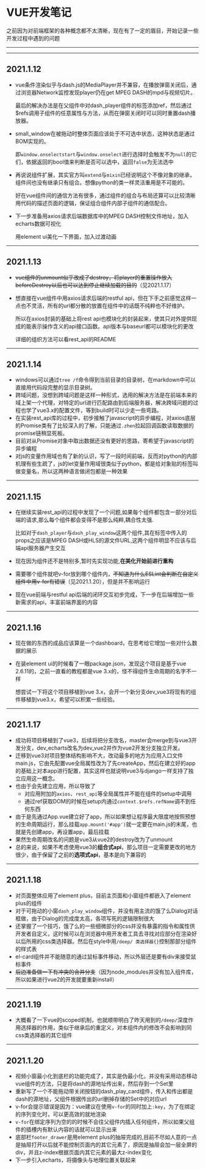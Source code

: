 # VUE开发笔记
之前因为对前端框架的各种概念都不太清晰，现在有了一定的眉目，开始记录一些开发过程中遇到的问题
***
***
## 2021.1.12
* vue条件渲染似乎与dash.js的MediaPlayer并不兼容，在播放弹窗关闭后，通过浏览器Network监控发现player仍在get MPEG DASH的mpd与视频切片。

  最后的解决办法是在父组件中对dash_player组件的标签添加ref，然后通过$refs调用子组件的任意属性与方法，从而在弹窗关闭时可以同时重置dash播放器。
* small_window在被拖动时整体页面应该处于不可选中状态，这种状态是通过BOM实现的。
  
  即`window.onselectstart`与`window.onselect`进行选择时会触发不为`null`的它们，依据返回的bool值来判断是否可以选中，返回`false`为无法选中
* 再说说组件扩展，其实官方叫`extend`与`mixin`已经说明这个不像对象的继承，组件间也没有继承只有组合。想像python的类一样灵活重用是不可能的。

  好在vue组件间的通信方法有很多，通过组件的组合与布局还算可以比较清晰用代码的描述页面的逻辑，保证组合组件内部子组件的通信配合。
* 下一步准备用axios请求后端数据库中的MPEG DASH控制文件地址，加入echarts数据可视化

  用element ui美化一下界面，加入过渡动画
***
## 2021.1.13
* ~~vue组件的unmount似乎改成了destroy，将player的重置操作放入beforeDestroy以后也可以达到停止继续加载的目的~~（见2021.1.17）
* 想直接在vue组件中用axios请求后端的restful api，但在下手之前感觉这样一点也不灵活，所有的url都分散的放置在组件中的话既不纯粹也不好维护。
  
  所以在axios封装的基础上将rest api也模块化的封装起来，使其只对外提供现成的能表示操作含义的api接口函数。api版本与baseurl都可以模块化的更改
  
  详细的组织方法可以看rest_api的README
***
## 2021.1.14
* windows可以通过`tree /f`命令得到当前目录的目录树，在markdown中可以直接用代码段完整的显示目录树。
* 跨域问题，没想到跨域问题是这样一种形式，选用的解决方法是在前端本来的域上架一个代理，对特定的url进行匹配路由到后端服务器，解决跨域问题的过程也学了vue3.x的配置文件，等到build时可以少走一些弯路。
* 在实装rest_api库的过程中，初步接触了javascript的异步编程，对axios底层的Promise类有了比较深入的了解，只能通过`.zhen`拉起回调函数读取数据的promise链稍显死板。
* 目前对从Promise对象中取出数据还没有更好的思路，寄希望于javascript的异步编程
* 对js的变量作用域也有了新的认识，写了一段时间前端，反而对python的内部机理有些生疏了，js的let变量作用域很类似于python，都是给对象贴的标签叫做变量名，所以这两种语言做闭包都是一种效果
***
## 2021.1.15
* 在继续实装rest_api的过程中发现了一个问题,如果每个组件都包含一部分对后端的请求,那么每个组件都会变得不是那么纯粹,耦合性太强.
  
  比如对于`dash_player`与`dash_play_window`这两个组件,其在标签中传入的props之应该是MPEG DASH或HLS的源文件URL,这两个组件明显不应该与后端api服务器产生交互
* 现在因为组件还不是特别多,暂时先实现功能,**在美化开始前进行重构**
* 需要哪个组件就吧v-for放到哪个组件内，~~不知道为什么ESLint会判断在自定义组件中用v-for有错误~~（见2021.1.20），但是并不影响运行
* 现在vue前端与restful api后端的闭环交互初步完成，下一步在后端增加一些新需求的api，丰富前端界面的内容
***
## 2021.1.16
* 现在做的东西的成品应该算是一个dashboard，在思考给它增加一些对什么数据的展示
* 在装element ui的时候看了一眼package.json，发现这个项目是基于vue 2.6.11的，之前一直看的教程都是vue 3.x的，怪不得组件生命周期的名字不一样

  想尝试一下将这个项目移植到vue 3.x，会开一个新分支dev_vue3将现有的组件移植到vue3.x，希望可以积累一些经验。
***
## 2021.1.17
* 成功将项目移植到了vue3，后续将把分支改名，master会merge到与vue3开发分支，dev_echarts改名为dev_vue2并作为vue2开发分支独立开发。
* 迁移到vue3对项目整体结构影响不大，改动最多的地方为应用入口文件main.js，它由先配置vue全局属性改为了先createApp，然后在建立好的app的基础上对本app进行配置，其实这样也就说明vue3与django一样支持了独立应用这一概念。
* 也由于会先建立应用，所以导致了
  * 对应用附加的`axios`、`rest_api`等全局属性并不能在组件的setup中调用
  * 通过ref获取DOM的时候在setup内通过`context.$refs.refName`调不到任何东西
* 由于是先通过App.vue建立好了app，所以如果想让程序最大限度地按照预想的生命周期运行，那么挂载`app.mount('#app')`就一定要在main.js的末尾，也就是先创建app，再设置app，最后挂载
* 果然生命周期改名的问题是vue3从vue2的destroy改为了unmount
* 总的来说，如果不考虑使用vue3的**组合式api**，那么项目一定需要更改的地方很少，由于保留了之前的**选项式api**，基本是向下兼容的
***
## 2021.1.18
* 对页面整体应用了element plus，目前主页面和小窗组件都嵌入了element plus的组件
* 对于可拖动的小窗`dash_play_window`组件，并没有用主流的饿了么Dialog对话框做，由于Dialog的完成度太高，各项写死的逻辑限制很大
* 还掌握了一个技巧，饿了么的一些细微部分的css并没有暴露的指令和属性供开发者自定义，这时候可以在浏览器中用开发者工具去寻找对应部分在渲染好以后所用的css类选择器。然后在style中用`/deep/ 类选择器{}`控制那部分组件的样式表
* el-card组件并不能随意的通过鼠标事件移动，所以外层还是要有div来接受鼠标事件
* ~~后边准备做一下有冲突的合并分支~~（因为node_modules并没有加入组件库，所以如果进行vue2的开发就要重新install）
***
## 2021.1.19
* 大概看了一下vue的scoped机制，也就顺带明白了昨天用到的`/deep/`深度作用选择器的作用，类似于继承后的重定义，对本组件内的修改不会影响到同css类选择器的其它组件
***
## 2021.1.20
* 视频小窗最小化到底栏的功能完成了，其实是伪最小化，并没有采用动态移动vue组件的方法，只是将dash的源地址传出来，然后存到一个Set里
* 重新写了一个不能拖动带关闭按钮的dash_play_card组件，传入和传出都是dash的源地址，父组件根据传出的url删掉存储的Set中的对应url
* v-for会提示错误是因为：vue建议在使用`v-for`的同时加上`:key`，为了在绑定的序列变化时，可以更高效的就地渲染
* `v-for`在绑定序列为空的的时候不会往父组件内插入任何组件，所以如果父组件的插槽内有默认内容的话就可以显示出来
* 底部栏`footer_drawer`是用element plus的抽屉完成的,目前不尽如人意的一点是抽屉打开以后就不能控制页面内的其它元素了，原因是抽屉会加一层全屏的div，并且z-index根据页面内其它元素的最大z-index变化
* 下一步引入echarts，将摄像头与地理位置关联起来